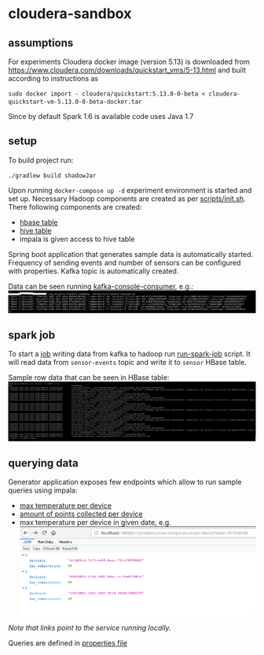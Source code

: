 # cloudera-sandbox

## assumptions

For experiments Cloudera docker image (version 5.13) is downloaded from https://www.cloudera.com/downloads/quickstart_vms/5-13.html and built according to instructions as
```
sudo docker import - cloudera/quickstart:5.13.0-0-beta < cloudera-quickstart-vm-5.13.0-0-beta-docker.tar
```

Since by default Spark 1.6 is available code uses Java 1.7

## setup

To build project run:
```
./gradlew build shadowJar
```

Upon running `docker-compose up -d` experiment environment is started and set up. Necessary Hadoop components are created as per [scripts/init.sh](./scripts/init.sh). There following components are created:
 * [hbase table](./scripts/hbase-commands.txt)
 * [hive table](./scripts/create_sensor_data_table.sql)
 * impala is given access to hive table
 
 Spring boot application that generates sample data is automatically started. Frequency of sending events and number of sensors can be configured with properties. Kafka topic is automatically created.
 
 Data can be seen running [kafka-console-consumer](./kafka/start-console-consumer.sh), e.g.: ![](./screenshots/kafka-console-consumer.png)
 
 ## spark job
 
 To start a [job](./src/main/java/com/github/bikeholik/cloudera/spark/SensorEventsHBaseSink.java) writing data from kafka to hadoop run [run-spark-job](./spark/run-spark-job.sh) script. It will read data from `sensor-events` topic and write it to `sensor` HBase table.
 
 Sample row data that can be seen in HBase table: ![](./screenshots/hbase.png)
 
 ## querying data
 
 Generator application exposes few endpoints which allow to run sample queries using impala:
  * [max temperature per device](http://localhost:18080/v1/analytics/1)
  * [amount of points collected per device](http://localhost:18080/v1/analytics/2)
  * max temperature per device in given date, e.g. ![](./screenshots/sample-query.png)
  
 _Note that links point to the service running locally._
  
 Queries are defined in [properties file](./src/main/resources/application.properties)
